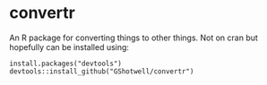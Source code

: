 # convertr

An R package for converting things to other things. Not on cran but hopefully can be installed using:

```
install.packages("devtools")
devtools::install_github("GShotwell/convertr")
```
